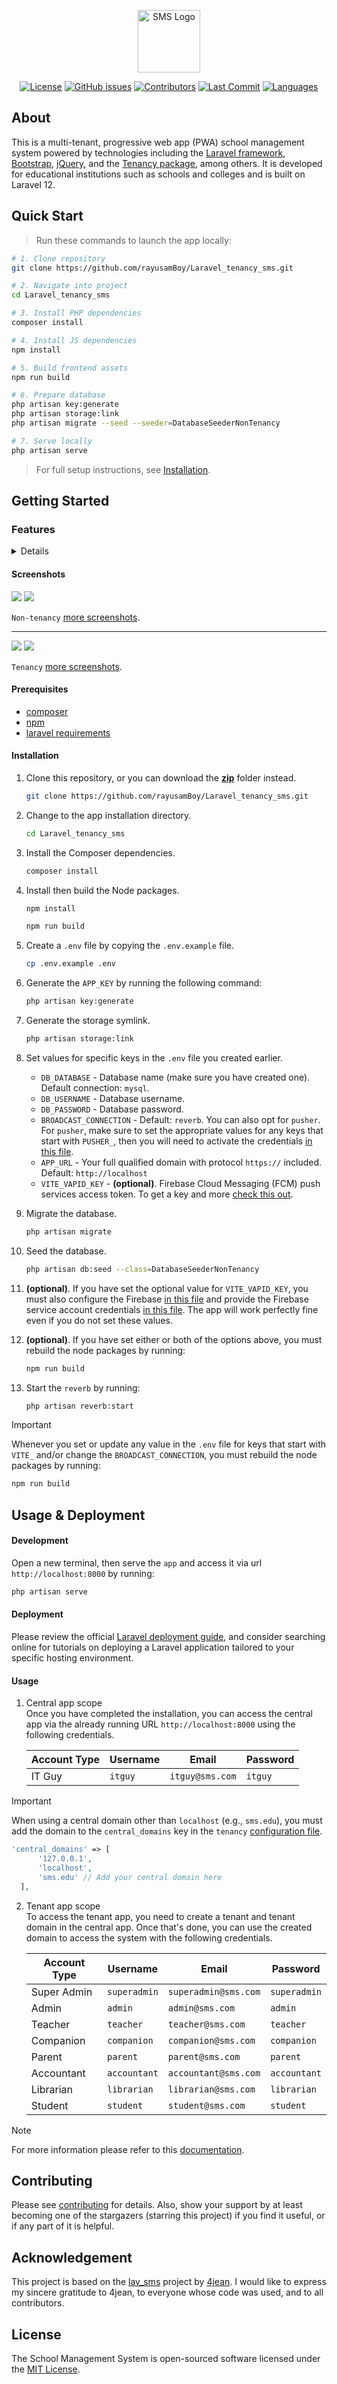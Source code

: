 <p align="center"><a href="https://github.com/rayusamBoy/Laravel_tenancy_sms" target="_blank"><img src="public/images/icons/icon-rounded.png" width="100" alt="SMS Logo"></a></p>

<div align="center">
    
[![License](https://img.shields.io/github/license/rayusamBoy/Laravel_tenancy_sms?label=license&style=flat-square)](https://github.com/rayusamBoy/Laravel_tenancy_sms/blob/main/LICENSE) [![GitHub issues](https://img.shields.io/github/issues/rayusamBoy/Laravel_tenancy_sms?label=issues&style=flat-square)](https://github.com/rayusamBoy/Laravel_tenancy_sms/issues) [![Contributors](https://img.shields.io/github/contributors/rayusamBoy/Laravel_tenancy_sms?label=contributors&style=flat-square)](https://github.com/rayusamBoy/Laravel_tenancy_sms/graphs/contributors) [![Last Commit](https://img.shields.io/github/last-commit/rayusamBoy/Laravel_tenancy_sms?label=last%20commit&style=flat-square)](https://github.com/rayusamBoy/Laravel_tenancy_sms/commits) [![Languages](https://img.shields.io/github/languages/count/rayusamBoy/Laravel_tenancy_sms?label=languages&style=flat-square)](https://github.com/rayusamBoy/Laravel_tenancy_sms)

</div>

## About

This is a multi-tenant, progressive web app (PWA) school management system powered by technologies including the [Laravel framework](https://laravel.com), [Bootstrap](https://getbootstrap.com), [jQuery](https://jquery.com), and the [Tenancy package](https://tenancyforlaravel.com), among others. It is developed for educational institutions such as schools and colleges and is built on Laravel 12.

## Quick Start
> Run these commands to launch the app locally:

```bash
# 1. Clone repository
git clone https://github.com/rayusamBoy/Laravel_tenancy_sms.git

# 2. Navigate into project
cd Laravel_tenancy_sms

# 3. Install PHP dependencies
composer install

# 4. Install JS dependencies
npm install

# 5. Build frontend assets
npm run build

# 6. Prepare database
php artisan key:generate
php artisan storage:link
php artisan migrate --seed --seeder=DatabaseSeederNonTenancy

# 7. Serve locally
php artisan serve
````
> For full setup instructions, see [Installation](https://github.com/rayusamBoy/Laravel_tenancy_sms?tab=readme-ov-file#installation).

## Getting Started

### Features

<details>

<summary>Details</summary>

* Tenancy capability
* Progressive Web App (PWA) features including Offline access
* Color modes (dark and light)
* Built-in messaging, notifications, and support tickets
* An `IT Guy` account that can manage nont-tenant operations
* Eight (8) types of user accounts
  * `Super admin`
    * Create any user account
    * Can delete any record
    * Only can access System Settings, Bin and Activity Log
    * Manage all notices
    * Can perform all `Admin` function
    * Only can create & delete message thread
  * `Admin`
    * Create, edit and manage user accounts
    * Create, edit and manage Subjects, Exams, Assessments, Books, Pins, Query builder etc.
    * Manage payments
    * Manage own notices
  * `Teacher`
    * Manage own Class and Section
    * Manage Exam records for own Subjects
    * Manage timetable if assigned as Class Teacher
    * Manage own profile
    * Manage own assessments
  * `Student`
    * Manage own profile
    * View own subjects and results sheets
    * View own assessments sheets
    * View library and book status
    * View notices and school events in calendar
  * `Parent`
    * Manage own profile
    * View, print, download own child's marksheet, assessmentsheet
    * View own child's timetable
    * View own child's payments
    * View notices and school events in calendar
  * `Accountant`
    * Manage payments & fees
    * Print Payments receipts
    * Manage own profile
    * Manage own notices on notice board
  * `Librarian`
    * Manage library books and book requests.
    * Manage own profile
  * `Companion`
    * Manage own profile
    * View students
* Among others.

</details>

#### Screenshots
<img src="/public/images/screenshots/non_tenancy/delete-tenant-with-success-msg-dark.png">
<img src="/public/images/screenshots/non_tenancy/system-settings-light.PNG">

`Non-tenancy` [more screenshots](/public/images/screenshots/non_tenancy/).
<hr>

<img src="/public/images/screenshots/tenancy/superadmin-dashboard-dark.png">
<img src="/public/images/screenshots/tenancy/login-dark.png">

`Tenancy` [more screenshots](/public/images/screenshots/tenancy/).

#### Prerequisites

* [composer](https://getcomposer.org/)
* [npm](https://www.npmjs.com/)
* [laravel requirements](https://laravel.com/docs/12.x/deployment#server-requirements)

#### Installation

1. Clone this repository, or you can download the [**zip**](https://github.com/rayusamBoy/Laravel_tenancy_sms/archive/refs/heads/main.zip) folder instead.

   ```bash
   git clone https://github.com/rayusamBoy/Laravel_tenancy_sms.git
   ```
2. Change to the app installation directory.

   ```bash
   cd Laravel_tenancy_sms
   ```
3. Install the Composer dependencies.

   ```bash
   composer install
   ```
4. Install then build the Node packages.

   ```bash
   npm install
   ```

   ```bash
   npm run build
   ```
5. Create a `.env` file by copying the `.env.example` file.

   ```bash
   cp .env.example .env
   ```
6. Generate the `APP_KEY` by running the following command:

   ```bash
   php artisan key:generate
   ```
7. Generate the storage symlink.

   ```bash
   php artisan storage:link
   ```
8. Set values for specific keys in the `.env` file you created earlier.

   * `DB_DATABASE` - Database name (make sure you have created one). Default connection: `mysql`.
   * `DB_USERNAME` - Database username.
   * `DB_PASSWORD` - Database password.
   * `BROADCAST_CONNECTION` - Default: `reverb`. You can also opt for `pusher`. For `pusher`, make sure to set the appropriate values for any keys that start with `PUSHER_`, then you will need to activate the credentials [in this file](resources/js/bootstrap.js).
   * `APP_URL` - Your full qualified domain with protocol `https://` included. Default: `http://localhost`
   * `VITE_VAPID_KEY` - **(optional)**. Firebase Cloud Messaging (FCM) push services access token. To get a key and more [check this out](https://firebase.google.com/docs/cloud-messaging).
9. Migrate the database.

   ```bash
   php artisan migrate
   ```
10. Seed the database.

    ```bash
    php artisan db:seed --class=DatabaseSeederNonTenancy
    ```
11. **(optional)**. If you have set the optional value for `VITE_VAPID_KEY`, you must also configure the Firebase [in this file](public/assets/js/firebase-config.js) and provide the Firebase service account credentials [in this file](storage/app/firebase/service-account-credentials.json). The app will work perfectly fine even if you do not set these values.
12. **(optional)**. If you have set either or both of the options above, you must rebuild the node packages by running:

    ```bash
    npm run build
    ```
13. Start the `reverb` by running:

    ```bash
    php artisan reverb:start
    ```

> [!IMPORTANT]
> Whenever you set or update any value in the `.env` file for keys that start with `VITE_` and/or change the `BROADCAST_CONNECTION`, you must rebuild the node packages by running:
>
> ```bash
> npm run build
> ```

## Usage & Deployment

#### Development

Open a new terminal, then serve the `app` and access it via url `http://localhost:8000` by running:

```bash
php artisan serve
```

#### Deployment

Please review the official [Laravel deployment guide](https://laravel.com/docs/12.x/deployment), and consider searching online for tutorials on deploying a Laravel application tailored to your specific hosting environment.

#### Usage

1. Central app scope <br>
   Once you have completed the installation, you can access the central app via the already running URL `http://localhost:8000` using the following credentials.



   | Account Type | Username | Email                          | Password |
   | ------------ | -------- | ------------------------------ | -------- |
   | IT Guy       | `itguy`    | `itguy@sms.com` | `itguy`    |

> [!IMPORTANT]
> When using a central domain other than `localhost` (e.g., `sms.edu`), you must add the domain to the `central_domains` key in the `tenancy` [configuration file](config/tenancy.php).
>
> ```php
> 'central_domains' => [
>       '127.0.0.1',
>       'localhost',
>       'sms.edu' // Add your central domain here
>   ],
>

2. Tenant app scope <br>
   To access the tenant app, you need to create a tenant and tenant domain in the central app. Once that's done, you can use the created domain to access the system with the following credentials.



   | Account Type | Username   | Email                                           | Password   |
   | ------------ | ---------- | ----------------------------------------------- | ---------- |
   | Super Admin  | `superadmin` | `superadmin@sms.com` | `superadmin` |
   | Admin        | `admin`      | `admin@sms.com`           | `admin`      |
   | Teacher      | `teacher`    | `teacher@sms.com`       | `teacher`    |
   | Companion    | `companion`  | `companion@sms.com`   | `companion`  |
   | Parent       | `parent`     | `parent@sms.com`         | `parent`     |
   | Accountant   | `accountant` | `accountant@sms.com` | `accountant` |
   | Librarian    | `librarian`  | `librarian@sms.com`   | `librarian`  |
   | Student      | `student`    | `student@sms.com`       | `student`    |

> [!NOTE]
> For more information please refer to this [documentation](https://tenancyforlaravel.com).

## Contributing

Please see [contributing](https://github.com/rayusamBoy/Laravel_tenancy_sms/blob/main/CONTRIBUTING.md) for details. Also, show your support by at least becoming one of the stargazers (starring this project) if you find it useful, or if any part of it is helpful.

## Acknowledgement

This project is based on the [lav_sms](https://github.com/4jean/lav_sms) project by [4jean](https://github.com/4jean). I would like to express my sincere gratitude to 4jean, to everyone whose code was used, and to all contributors.

## License

The School Management System is open-sourced software licensed under the [MIT License](https://github.com/rayusamBoy/Laravel_tenancy_sms/blob/main/LICENSE).
